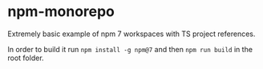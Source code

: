 # npm-monorepo
Extremely basic example of npm 7 workspaces with TS project references.

In order to build it run `npm install -g npm@7` and then `npm run build` in the root folder.
